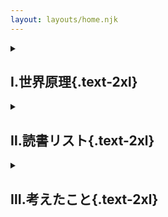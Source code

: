 ```yaml
---
layout: layouts/home.njk
---
```



<details class="mt-2 py-4 border-b border-grey-lighter">
<summary>

## Ⅰ.世界原理{.text-2xl}
</summary>

<div class="max-xl:pl-2">

### 本編{.py-2}
準備中

### 番外編{.pt-6}

<div class="py-2">

### 統計


<ul>
{%- for post in collections.stat | sortByOrder -%}
  <li><a href={{ post.url }} >{{post.data.title}}</a></li>
{%- endfor -%}
</ul>
</div>

<div class="py-2">

### コンピュータ
- [コンピュータ](/guide/computer/コンピュータ)  
- [インターネット](/guide/computer/インターネット)
- [計算](/guide/computer/計算)
- [プログラムTips](/guide/computer/プログラムTips)

</div>


<div class="py-2">

### 精神
- [精神障害](/posts/精神障害)  
- [行動変容法](/posts/行動変容法)
- [認知行動療法](/posts/認知行動療法)

</div>

</div>    

</details>



<details class="mt-2 py-4 border-b border-grey-lighter">
<summary>

## Ⅱ.読書リスト{.text-2xl}
</summary>

<div class="max-xl:pl-2">

<div class="py-2">

### 哲学
- [哲学入門1-言語 with なぜ人間の足は8本か](/posts/philosophy/哲学入門1-言語)  
- [哲学入門2-認識・行為 with 概念工学宣言](/posts/philosophy/哲学入門2-認識行為) 
- [哲学入門3-哲学史 with 西洋哲学史要](/posts/philosophy/哲学入門3-哲学史)  
- [仏教入門 with 仏教思想のゼロポイント](/posts/philosophy/仏教入門)  
- [正義と善入門 with 共生と正義](/posts/philosophy/正義論)
- [饗宴](/posts/philosophy/饗宴)

<details>
<summary >哲学</summary>がが</details>
</div>


<div class="py-2">

### 経済学
- [比較歴史制度分析](/posts/比較歴史制度分析)
</div>

<div class="py-2">

### 投資
- [実践リーンスタートアップ](/posts/実践リーンスタートアップ)
</div>

<div class="py-2">

### 歴史
- [歴史とは何か(E.H.カー)](/posts/歴史とは何か)
- [猫の大虐殺](/posts/猫の大虐殺)
</div>





<div class="py-2">

### エッセー
- [読書について(ショーペンハウアー)](/posts/essay/読書について)  
- [幸福について(ショーペンハウアー)](/posts/essay/幸福について) 
- [人間，この劇的なるもの](/posts/essay/人間この劇的なるもの)
- [私の幸福論(福田恆存)](/posts/essay/私の幸福論)
</div>

<div class="py-2">

### 小説
- [小説論入門 with 小説の精神](/posts/novel/小説の精神)  
- [アサッテの人](/posts/novel/アサッテの人) 
</div>

<div class="py-2">

### 詩
- [いくつかの詩](/posts/いくつかの詩)  

</div>

<div class="py-2">

### 言語
- [byの意味を知っているとは](/posts/byの意味を知っているとは)  

</div>

</div>

</details>



<!---------------------------------------------- 第3コラム ----------------------------------------------->

<details class="mt-2 py-4 border-b border-grey-lighter">
<summary>

## Ⅲ.考えたこと{.text-2xl}
</summary>

<div class="max-lg:pl-2 pt-2">

- [トロッコ問題への回答](/posts/notes/トロッコ問題への回答)
- [自己実現的制度としての違法薬物](/posts/notes/自己実現的制度としての違法薬物) 
- [道具主義でみる科学](/posts/notes/道具主義でみる科学)
</div>

</details>




